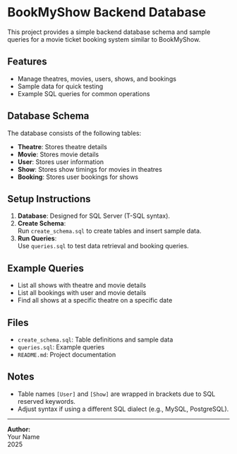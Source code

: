 # BookMyShow Backend Database

This project provides a simple backend database schema and sample queries for a movie ticket booking system similar to BookMyShow.

## Features

- Manage theatres, movies, users, shows, and bookings
- Sample data for quick testing
- Example SQL queries for common operations

## Database Schema

The database consists of the following tables:

- **Theatre**: Stores theatre details
- **Movie**: Stores movie details
- **User**: Stores user information
- **Show**: Stores show timings for movies in theatres
- **Booking**: Stores user bookings for shows

## Setup Instructions

1. **Database**: Designed for SQL Server (T-SQL syntax).
2. **Create Schema**:  
   Run `create_schema.sql` to create tables and insert sample data.
3. **Run Queries**:  
   Use `queries.sql` to test data retrieval and booking queries.

## Example Queries

- List all shows with theatre and movie details
- List all bookings with user and movie details
- Find all shows at a specific theatre on a specific date

## Files

- `create_schema.sql`: Table definitions and sample data
- `queries.sql`: Example queries
- `README.md`: Project documentation

## Notes

- Table names `[User]` and `[Show]` are wrapped in brackets due to SQL reserved keywords.
- Adjust syntax if using a different SQL dialect (e.g., MySQL, PostgreSQL).

---

**Author:**  
Your Name  
2025
